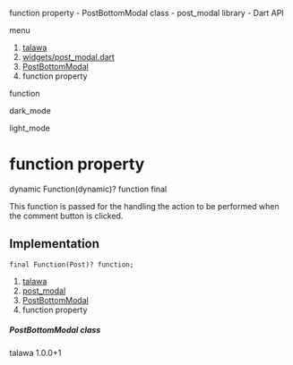 




function property - PostBottomModal class - post\_modal library - Dart API







menu

1. [talawa](../../index.html)
2. [widgets/post\_modal.dart](../../file-___home_harshil_Desktop_open-source_palisadoes_talawa_lib_widgets_post_modal/)
3. [PostBottomModal](../../file-___home_harshil_Desktop_open-source_palisadoes_talawa_lib_widgets_post_modal/PostBottomModal-class.html)
4. function property

function


dark\_mode

light\_mode




# function property


dynamic Function(dynamic)?
function
final

This function is passed for the handling the action to be performed when the comment button is clicked.


## Implementation

```
final Function(Post)? function;
```

 


1. [talawa](../../index.html)
2. [post\_modal](../../file-___home_harshil_Desktop_open-source_palisadoes_talawa_lib_widgets_post_modal/)
3. [PostBottomModal](../../file-___home_harshil_Desktop_open-source_palisadoes_talawa_lib_widgets_post_modal/PostBottomModal-class.html)
4. function property

##### PostBottomModal class





talawa
1.0.0+1






